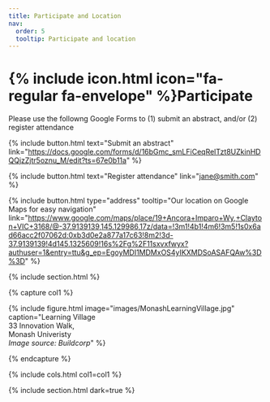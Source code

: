 ```yaml
---
title: Participate and Location
nav:
  order: 5
  tooltip: Participate and location
---
```


# {% include icon.html icon="fa-regular fa-envelope" %}Participate

Please use the followng Google Forms to (1) submit an abstract, and/or (2) register attendance 

{%
  include button.html
  text="Submit an abstract"
  link="https://docs.google.com/forms/d/16bGmc_smLFiCeqRelTzt8UZkinHDQQjzZjtr5oznu_M/edit?ts=67e0b11a"
%}

{%
  include button.html
  text="Register attendance"
  link="jane@smith.com"
%}


{%
  include button.html
  type="address"
  tooltip="Our location on Google Maps for easy navigation"
  link="https://www.google.com/maps/place/19+Ancora+Imparo+Wy,+Clayton+VIC+3168/@-37.9139139,145.129986,17z/data=!3m1!4b1!4m6!3m5!1s0x6ad66acc2f07062d:0xb3d0e2a877a17c63!8m2!3d-37.9139139!4d145.1325609!16s%2Fg%2F11sxvxfwyx?authuser=1&entry=ttu&g_ep=EgoyMDI1MDMxOS4yIKXMDSoASAFQAw%3D%3D"
%}

{% include section.html %}

{% capture col1 %}

{%
  include figure.html
  image="images/MonashLearningVillage.jpg"
  caption="Learning Village<br/>
  33 Innovation Walk,<br/>
  Monash Univeristy<br/>
  *Image source: Buildcorp*"
%}

{% endcapture %}

{% include cols.html col1=col1 %}

{% include section.html dark=true %}
